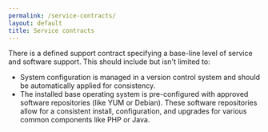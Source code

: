 ```yaml
---
permalink: /service-contracts/
layout: default
title: Service contracts
---
```

<a name="service-contract"></a>
There is a defined support contract specifying a base-line level of service and software support.
This should include but isn't limited to:

* System configuration is managed in a version control system and should be automatically applied for consistency.
* The installed base operating system is pre-configured with approved software repositories (like YUM or Debian). These software repositories allow for a consistent install, configuration, and upgrades for various common components like PHP or Java.

